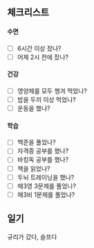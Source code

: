 ## 체크리스트
#### 수면
- [ ] 6시간 이상 잤나?
- [ ] 어제 2시 전에 잤나?

#### 건강
- [ ] 영양제를 모두 챙겨 먹었나?
- [ ] 밥을 두끼 이상 먹었나?
- [ ] 운동을 했나?

#### 학습
- [ ] 백준을 풀었나?
- [ ] 자격증 공부를 했나?
- [ ] 바킹독 공부를 했나?
- [ ] 책을 읽었나?
- [ ] 두뇌 트레이닝을 했나?
- [ ] 매3영 3문제를 풀었나?
- [ ] 매3비 1문제를 풀었나?

## 일기
규리가 갔다, 슬프다